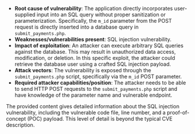 - **Root cause of vulnerability**: The application directly incorporates user-supplied input into an SQL query without proper sanitization or parameterization. Specifically, the `m_id` parameter from the POST request is directly inserted into a database query in `submit_payments.php`.
- **Weaknesses/vulnerabilities present**: SQL injection vulnerability.
- **Impact of exploitation**: An attacker can execute arbitrary SQL queries against the database. This may result in unauthorized data access, modification, or deletion. In this specific exploit, the attacker could retrieve the database user using a crafted SQL injection payload.
- **Attack vectors**: The vulnerability is exposed through the `submit_payments.php` script, specifically via the `m_id` POST parameter.
- **Required attacker capabilities/position**: The attacker needs to be able to send HTTP POST requests to the `submit_payments.php` script and have knowledge of the parameter name and vulnerable endpoint.

The provided content gives detailed information about the SQL injection vulnerability, including the vulnerable code file, line number, and a proof-of-concept (POC) payload. This level of detail is beyond the typical CVE description.